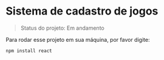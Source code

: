 <h1>Sistema de cadastro de jogos</h1>

>Status do projeto: Em andamento

Para rodar esse projeto em sua máquina, por favor digite:

```
npm install react
```
